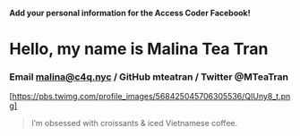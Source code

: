 **Add your personal information for the Access Coder Facebook!**

# Hello, my name is Malina Tea Tran
### Email **malina@c4q.nyc** / GitHub **mteatran** / Twitter **@MTeaTran**
[https://pbs.twimg.com/profile_images/568425045706305536/QIUny8_t.png]
> I’m obsessed with croissants & iced Vietnamese coffee.